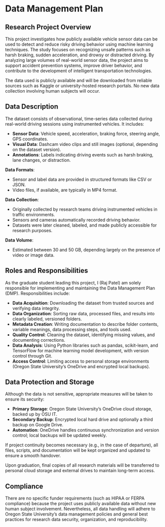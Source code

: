 # Data Management Plan

## Research Project Overview

This project investigates how publicly available vehicle sensor data can be used to detect and reduce risky driving behavior using machine learning techniques. The study focuses on recognizing unsafe patterns such as harsh braking, sudden acceleration, and drowsy or distracted driving. By analyzing large volumes of real-world sensor data, the project aims to support accident prevention systems, improve driver behavior, and contribute to the development of intelligent transportation technologies.

The data used is publicly available and will be downloaded from reliable sources such as Kaggle or university-hosted research portals. No new data collection involving human subjects will occur.

## Data Description

The dataset consists of observational, time-series data collected during real-world driving sessions using instrumented vehicles. It includes:

- **Sensor Data**: Vehicle speed, acceleration, braking force, steering angle, GPS coordinates.
- **Visual Data**: Dashcam video clips and still images (optional, depending on the dataset version).
- **Annotations**: Labels indicating driving events such as harsh braking, lane changes, or distraction.

**Data Formats**:
- Sensor and label data are provided in structured formats like CSV or JSON.
- Video files, if available, are typically in MP4 format.

**Data Collection**:
- Originally collected by research teams driving instrumented vehicles in traffic environments.
- Sensors and cameras automatically recorded driving behavior.
- Datasets were later cleaned, labeled, and made publicly accessible for research purposes.

**Data Volume**:
- Estimated between 30 and 50 GB, depending largely on the presence of video or image data.

## Roles and Responsibilities

As the graduate student leading this project, I (Raj Patel) am solely responsible for implementing and maintaining the Data Management Plan (DMP). Responsibilities include:

- **Data Acquisition**: Downloading the dataset from trusted sources and verifying data integrity.
- **Data Organization**: Sorting raw data, processed files, and results into clearly labeled, versioned folders.
- **Metadata Creation**: Writing documentation to describe folder contents, variable meanings, data processing steps, and tools used.
- **Quality Control**: Cleaning the dataset, identifying missing values, and documenting corrections.
- **Data Analysis**: Using Python libraries such as pandas, scikit-learn, and TensorFlow for machine learning model development, with version control through Git.
- **Access Control**: Limiting access to personal storage environments (Oregon State University’s OneDrive and encrypted local backups).

## Data Protection and Storage

Although the data is not sensitive, appropriate measures will be taken to ensure its security:

- **Primary Storage**: Oregon State University’s OneDrive cloud storage, backed up by OSU IT.
- **Secondary Backup**: Encrypted local hard drive and optionally a third backup on Google Drive.
- **Automation**: OneDrive handles continuous synchronization and version control; local backups will be updated weekly.

If project continuity becomes necessary (e.g., in the case of departure), all files, scripts, and documentation will be kept organized and updated to ensure a smooth handover.

Upon graduation, final copies of all research materials will be transferred to personal cloud storage and external drives to maintain long-term access.

## Compliance

There are no specific funder requirements (such as HIPAA or FERPA compliance) because the project uses publicly available data without new human subject involvement. Nevertheless, all data handling will adhere to Oregon State University’s data management policies and general best practices for research data security, organization, and reproducibility.

